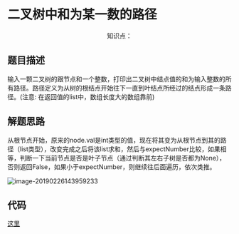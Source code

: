 # 二叉树中和为某一数的路径

<center>知识点：</center>


## 题目描述
输入一颗二叉树的跟节点和一个整数，打印出二叉树中结点值的和为输入整数的所有路径。路径定义为从树的根结点开始往下一直到叶结点所经过的结点形成一条路径。(注意: 在返回值的list中，数组长度大的数组靠前)

## 解题思路

从根节点开始，原来的node.val是int类型的值，现在将其变为从根节点到其的路径（list类型），改变完成之后将该list求和，然后与expectNumber比较，如果相等，判断一下当前节点是否是叶子节点（通过判断其左右子树是否都为None），否则返回False，如果小于expectNumber，则继续往后面遍历，依次类推。

![image-20190226143959233](https://ws4.sinaimg.cn/large/006tKfTcgy1g0jtj3b5hnj31ho0gm42y.jpg)

## 代码

[这里](../Code/23.py)